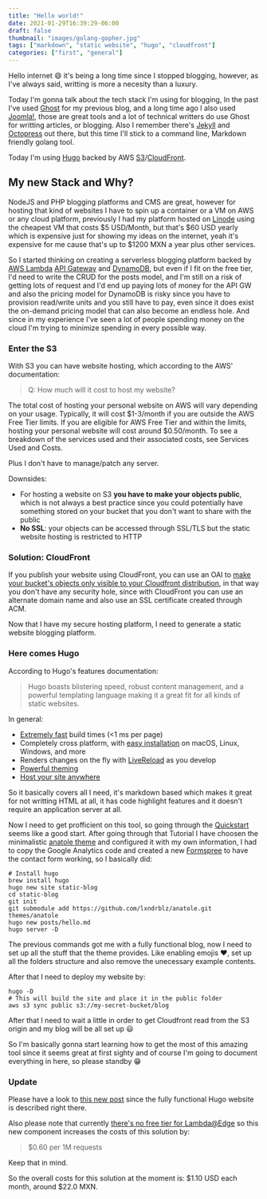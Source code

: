 ```yaml
---
title: "Hello world!"
date: 2021-01-29T16:39:29-06:00
draft: false
thumbnail: "images/golang-gopher.jpg"
tags: ["markdown", "static website", "hugo", "cloudfront"]
categories: ["first", "general"]
---
```



Hello internet :smile: it's being a long time since I stopped blogging, however, as I've always said, writting is more a necesity than a luxury.

Today I'm gonna talk about the tech stack I'm using for blogging, In the past I've used [Ghost](https://ghost.org/) for my previous blog, and a long time ago I also used [Joomla!](https://www.joomla.org/), those are great tools and a lot of technical writters do use Ghost for writting articles, or blogging. Also I remember there's [Jekyll]("https://github.com/jekyll/jekyll") and [Octopress]("http://octopress.org/") out there, but this time I'll stick to a command line, Markdown friendly golang tool.

Today I'm using [Hugo](https://gohugo.io/) backed by AWS [S3](https://aws.amazon.com/s3/)/[CloudFront](https://aws.amazon.com/es/cloudfront/).

## My new Stack and Why?

NodeJS and PHP blogging platforms and CMS are great, however for hosting that kind of websites I have to spin up a container or a VM on AWS or any cloud platform, previously I had my platform hosted on [Linode](https://www.linode.com/) using the cheapest VM that costs $5 USD/Month, but that's $60 USD yearly which is expensive just for showing my ideas on the internet, yeah it's expensive for me cause that's up to $1200 MXN a year plus other services.

So I started thinking on creating a serverless blogging platform backed by [AWS Lambda](https://aws.amazon.com/lambda/) [API Gateway](https://aws.amazon.com/es/api-gateway/) and [DynamoDB](https://aws.amazon.com/dynamodb/), but even if I fit on the free tier, I'd need to write the CRUD for the posts model, and I'm still on a risk of getting lots of request and I'd end up paying lots of money for the API GW and also the pricing model for DynamoDB is risky since you have to provision read/write units and you still have to pay, even since it does exist the on-demand pricing model that can also become an endless hole. And since in my experience I've seen a lot of people spending money on the cloud I'm trying to minimize spending in every possible way.

### Enter the S3

With S3 you can have website hosting, which according to the AWS' documentation:

> Q: How much will it cost to host my website?

The total cost of hosting your personal website on AWS will vary depending on your usage. Typically, it will cost $1-3/month if you are outside the AWS Free Tier limits. If you are eligible for AWS Free Tier and within the limits, hosting your personal website will cost around $0.50/month. To see a breakdown of the services used and their associated costs, see Services Used and Costs.

Plus I don't have to manage/patch any server.

Downsides:

* For hosting a website on S3 **you have to make your objects public**, which is not always a best practice since you could potentially have something stored on your bucket that you don't want to share with the public
* **No SSL**: your objects can be accessed through SSL/TLS but the static website hosting is restricted to HTTP

### Solution: CloudFront

If you publish your website using CloudFront, you can use an OAI to [make your bucket's objects only visible to your Cloudfront distribution](https://docs.aws.amazon.com/AmazonCloudFront/latest/DeveloperGuide/private-content-restricting-access-to-s3.html), in that way you don't have any security hole, since with CloudFront you can use an alternate domain name and also use an SSL certificate created through ACM.

Now that I have my secure hosting platform, I need to generate a static website blogging platform.

### Here comes Hugo

According to Hugo's features documentation:

> Hugo boasts blistering speed, robust content management, and a powerful templating language making it a great fit for all kinds of static websites.

In general:

* [Extremely fast]("https://github.com/bep/hugo-benchmark") build times (<1 ms per page)
* Completely cross platform, with [easy installation]("https://gohugo.io/getting-started/installing/") on macOS, Linux, Windows, and more
* Renders changes on the fly with [LiveReload]("https://gohugo.io/getting-started/usage/") as you develop
* [Powerful theming]("https://gohugo.io/themes/")
* [Host your site anywhere]("https://gohugo.io/hosting-and-deployment/")

So it basically covers all I need, it's markdown based which makes it great for not writting HTML at all, it has code highlight features and it doesn't require an application server at all.

Now I need to get profficient on this tool, so going through the [Quickstart]("https://gohugo.io/getting-started/quick-start/") seems like a good start. After going through that Tutorial I have choosen the minimalistic [anatole theme]("https://themes.gohugo.io/anatole/") and configured it with my own information, I had to copy the Google Analytics code and created a new [Formspree]("https://formspree.io/") to have the contact form working, so I basically did:

```
# Install hugo
brew install hugo
hugo new site static-blog
cd static-blog
git init
git submodule add https://github.com/lxndrblz/anatole.git themes/anatole
hugo new posts/hello.md
hugo server -D
```

The previous commands got me with a fully functional blog, now I need to set up all the stuff that the theme provides. Like enabling emojis :heart:, set up all the folders structure and also remove the unecessary example contents.

After that I need to deploy my website by:

```
hugo -D
# This will build the site and place it in the public folder
aws s3 sync public s3://my-secret-bucket/blog
```

After that I need to wait a little in order to get Cloudfront read from the S3 origin and my blog will be all set up :smiley:

So I'm basically gonna start learning how to get the most of this amazing tool since it seems great at first sighty and of course I'm going to document everything in here, so please standby :grin:

### Update

Please have a look to [this new post](/post/hugo-cloudfront/) since the fully functional Hugo website is described right there.

Also please note that currently [there's no free tier for Lambda@Edge](https://aws.amazon.com/lambda/pricing/#Lambda.40Edge_Pricing) so this new component increases the costs of this solution by:

> $0.60 per 1M requests

Keep that in mind.

So the overall costs for this solution at the moment is: $1.10 USD each month, around $22.0 MXN.